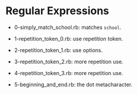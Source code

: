 # Regular Expressions

* 0-simply_match_school.rb: matches `school`.

* 1-repetition_token_0.rb: use repetition token.

* 2-repetition_token_1.rb: use options.

* 3-repetition_token_2.rb: more repetition use.

* 4-repetition_token_3.rb: more repetition use.

* 5-beginning_and_end.rb: the dot metacharacter.


